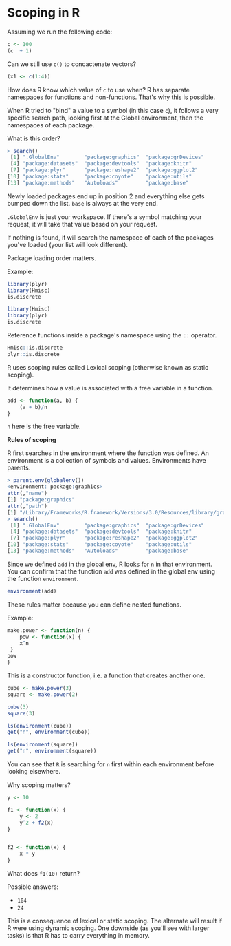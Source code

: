 
# Scoping in R

Assuming we run the following code:


```r
c <- 100
(c  + 1)
```

Can we still use `c()` to concactenate vectors?


```r
(x1 <- c(1:4))
```

How does R know which value of `c` to use when? R has separate namespaces for functions and non-functions. That's why this is possible.


When R tried to "bind" a value to a symbol (in this case `c`), it follows a very specific search path, looking first at the Global environment, then the namespaces of each package.

What is this order?


```r
> search()
 [1] ".GlobalEnv"        "package:graphics"  "package:grDevices"
 [4] "package:datasets"  "package:devtools"  "package:knitr"
 [7] "package:plyr"      "package:reshape2"  "package:ggplot2"
[10] "package:stats"     "package:coyote"    "package:utils"
[13] "package:methods"   "Autoloads"         "package:base"
```

Newly loaded packages end up in position 2 and everything else gets bumped down the list. `base` is always at the very end.

`.GlobalEnv` is just your workspace. If there's a symbol matching your request, it will take that value based on your request.

If nothing is found, it will search the namespace of each of the packages you've loaded (your list will look different).

Package loading order matters. 

Example:



```r
library(plyr)
library(Hmisc)
is.discrete
```


```r
library(Hmisc)
library(plyr)
is.discrete
```

Reference functions inside a package's namespace using the `::` operator.


```r
Hmisc::is.discrete
plyr::is.discrete
```

R uses scoping rules called Lexical scoping (otherwise known as static scoping).

It determines how a value is associated with a free variable in a function.


```r
add <- function(a, b) {
    (a + b)/n
}
```

`n` here is the free variable.

**Rules of scoping**  

R first searches in the environment where the function was defined. An environment is a collection of symbols and values. Environments have parents. 


```r
> parent.env(globalenv())
<environment: package:graphics>
attr(,"name")
[1] "package:graphics"
attr(,"path")
[1] "/Library/Frameworks/R.framework/Versions/3.0/Resources/library/graphics"
> search()
 [1] ".GlobalEnv"        "package:graphics"  "package:grDevices"
 [4] "package:datasets"  "package:devtools"  "package:knitr"
 [7] "package:plyr"      "package:reshape2"  "package:ggplot2"
[10] "package:stats"     "package:coyote"    "package:utils"
[13] "package:methods"   "Autoloads"         "package:base"
```

Since we defined `add` in the global env, R looks for `n` in that environment. You can confirm that the function `add` was defined in the global env using the function `environment`.


```r
environment(add)
```

These rules matter because you can define nested functions. 

Example:



```r
make.power <- function(n) {
    pow <- function(x) {
    x^n
 }
pow
}
```

This is a constructor function, i.e. a function that creates another one.


```r
cube <- make.power(3)
square <- make.power(2)
```


```r
cube(3)
square(3)
```


```r
ls(environment(cube))
get("n", environment(cube))
```


```r
ls(environment(square))
get("n", environment(square))
```

You can see that `R` is searching for `n` first within each environment before looking elsewhere.

Why scoping matters?


```r
y <- 10

f1 <- function(x) {
    y <- 2
    y^2 + f2(x)
}


f2 <- function(x) {
    x * y
}
```

What does `f1(10)` return?

Possible answers: 
* `104`
* `24`


This is a consequence of lexical or static scoping. The alternate will result if R were using dynamic scoping. One downside (as you'll see with larger tasks) is that R has to carry everything in memory.

 


